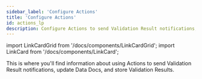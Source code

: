 ```yaml
---
sidebar_label: 'Configure Actions'
title: 'Configure Actions'
id: actions_lp
description: Configure Actions to send Validation Result notifications, update Data Docs, and store Validation Results.
---
```


import LinkCardGrid from '/docs/components/LinkCardGrid';
import LinkCard from '/docs/components/LinkCard';

<p class="DocItem__header-description">This is where you'll find information about using Actions to send Validation Result notifications, update Data Docs, and store Validation Results.</p>

<LinkCardGrid>
  <LinkCard topIcon label="Trigger Email as an Action" description="Create an Action that sends an email with Validation Result information, including Validation success or failure" href="/docs/oss/guides/validation/validation_actions/how_to_trigger_email_as_a_validation_action" icon="/img/email_action_icon.svg" />
  <LinkCard topIcon label="Collect OpenLineage metadata" description="Use an Action to emit results to an OpenLineage backend" href="/docs/oss/guides/validation/validation_actions/how_to_collect_openlineage_metadata_using_a_validation_action" icon="/img/metadata_icon.svg" />
  <LinkCard topIcon label="Trigger Opsgenie notifications" description="Use an Action to create Opsgenie alert notifications" href="/docs/oss/guides/validation/validation_actions/how_to_trigger_opsgenie_notifications_as_a_validation_action" icon="/img/opsgenie_icon.svg" />
  <LinkCard topIcon label="Trigger Slack notifications" description="Use an Action to create Slack notifications for Validation Results" href="/docs/oss/guides/validation/validation_actions/how_to_trigger_slack_notifications_as_a_validation_action" icon="/img/slack_icon.svg" />
  <LinkCard topIcon label="Get Data Docs URLs for use in custom Validation Actions" description="Create a custom Validation Action that includes a link to Data Docs" href="/docs/oss/guides/validation/advanced/how_to_get_data_docs_urls_for_custom_validation_actions" icon="/img/data_doc_link_icon.svg" />
</LinkCardGrid>